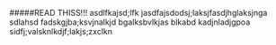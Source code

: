 #####READ THISS!!!
asdlfkajsd;lfk jasdfajsdodsj;laksjfasdjhglaksjnga sdlahsd fadskgjba;ksvjnalkjd bgalksbvlkjas blkabd  kadjnladjgpoa sidfj;valsknlkdjf;lakjs;zxclkn
